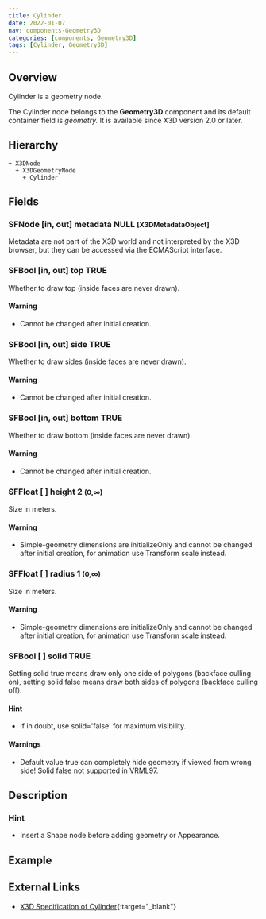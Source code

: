 ```yaml
---
title: Cylinder
date: 2022-01-07
nav: components-Geometry3D
categories: [components, Geometry3D]
tags: [Cylinder, Geometry3D]
---
```

<style>
.post h3 {
  word-spacing: 0.2em;
}
</style>

## Overview

Cylinder is a geometry node.

The Cylinder node belongs to the **Geometry3D** component and its default container field is *geometry.* It is available since X3D version 2.0 or later.

## Hierarchy

```
+ X3DNode
  + X3DGeometryNode
    + Cylinder
```

## Fields

### SFNode [in, out] **metadata** NULL <small>[X3DMetadataObject]</small>

Metadata are not part of the X3D world and not interpreted by the X3D browser, but they can be accessed via the ECMAScript interface.

### SFBool [in, out] **top** TRUE

Whether to draw top (inside faces are never drawn).

#### Warning

- Cannot be changed after initial creation.

### SFBool [in, out] **side** TRUE

Whether to draw sides (inside faces are never drawn).

#### Warning

- Cannot be changed after initial creation.

### SFBool [in, out] **bottom** TRUE

Whether to draw bottom (inside faces are never drawn).

#### Warning

- Cannot be changed after initial creation.

### SFFloat [ ] **height** 2 <small>(0,∞)</small>

Size in meters.

#### Warning

- Simple-geometry dimensions are initializeOnly and cannot be changed after initial creation, for animation use Transform scale instead.

### SFFloat [ ] **radius** 1 <small>(0,∞)</small>

Size in meters.

#### Warning

- Simple-geometry dimensions are initializeOnly and cannot be changed after initial creation, for animation use Transform scale instead.

### SFBool [ ] **solid** TRUE

Setting solid true means draw only one side of polygons (backface culling on), setting solid false means draw both sides of polygons (backface culling off).

#### Hint

- If in doubt, use solid='false' for maximum visibility.

#### Warnings

- Default value true can completely hide geometry if viewed from wrong side! Solid false not supported in VRML97.

## Description

### Hint

- Insert a Shape node before adding geometry or Appearance.

## Example

<x3d-canvas src="https://create3000.github.io/media/examples/Geometry3D/Cylinder/Cylinder.x3d" update="auto"></x3d-canvas>

## External Links

- [X3D Specification of Cylinder](https://www.web3d.org/documents/specifications/19775-1/V4.0/Part01/components/geometry3D.html#Cylinder){:target="_blank"}
